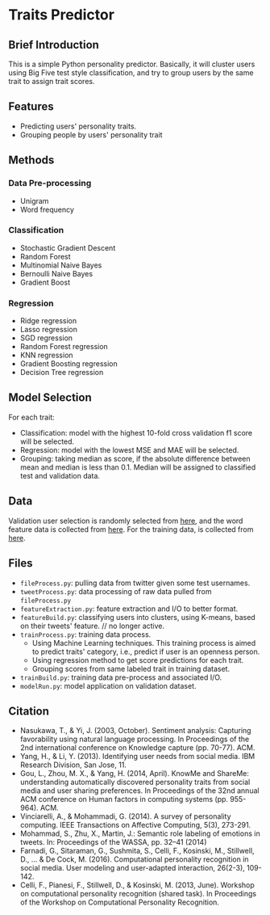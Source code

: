 # Traits Predictor

## Brief Introduction

This is a simple Python personality predictor. Basically, it will cluster users using Big Five test style classification, and try to group users by the same trait to assign trait scores.

## Features
- Predicting users' personality traits.
- Grouping people by users' personality trait

## Methods

### Data Pre-processing

- Unigram
- Word frequency

### Classification

- Stochastic Gradient Descent
- Random Forest
- Multinomial Naive Bayes
- Bernoulli Naive Bayes
- Gradient Boost

### Regression

- Ridge regression
- Lasso regression
- SGD regression
- Random Forest regression
- KNN regression
- Gradient Boosting regression
- Decision Tree regression

## Model Selection

For each trait:
- Classification: model with the highest 10-fold cross validation f1 score will be selected.
- Regression: model with the lowest MSE and MAE will be selected.
- Grouping: taking median as score, if the absolute difference between mean and median is less than 0.1. Median will be assigned to classified test and validation data.


## Data

Validation user selection is randomly selected from [here](http://friendorfollow.com/twitter/most-followers/), and the word feature data is collected from [here](https://github.com/mhbashari/NRC-Persian-Lexicon). For the training data, is collected from [here](http://mypersonality.org/wiki/doku.php?id=download_databases).



## Files
- ```fileProcess.py```: pulling data from twitter given some test usernames.
- ```tweetProcess.py```: data processing of raw data pulled from ```fileProcess.py```
- ```featureExtraction.py```: feature extraction and I/O to better format.
- ```featureBuild.py```: classifying users into clusters, using K-means, based on their tweets' feature. // no longer active.
- ```trainProcess.py```: training data process.
	- Using Machine Learning techniques. This training process is aimed to predict traits' category, i.e., predict if user is an openness person.
	- Using regression method to get score predictions for each trait.
	- Grouping scores from same labeled trait in training dataset. 
- ```trainBuild.py```: training data pre-process and associated I/O.
- ```modelRun.py```: model application on validation dataset.

## Citation
- Nasukawa, T., & Yi, J. (2003, October). Sentiment analysis: Capturing favorability using natural language processing. In Proceedings of the 2nd international conference on Knowledge capture (pp. 70-77). ACM.
- Yang, H., & Li, Y. (2013). Identifying user needs from social media. IBM Research Division, San Jose, 11.
- Gou, L., Zhou, M. X., & Yang, H. (2014, April). KnowMe and ShareMe: understanding automatically discovered personality traits from social media and user sharing preferences. In Proceedings of the 32nd annual ACM conference on Human factors in computing systems (pp. 955-964). ACM.
- Vinciarelli, A., & Mohammadi, G. (2014). A survey of personality computing. IEEE Transactions on Affective Computing, 5(3), 273-291.
- Mohammad, S., Zhu, X., Martin, J.: Semantic role labeling of emotions in tweets. In: Proceedings of the WASSA, pp. 32–41 (2014)
- Farnadi, G., Sitaraman, G., Sushmita, S., Celli, F., Kosinski, M., Stillwell, D., ... & De Cock, M. (2016). Computational personality recognition in social media. User modeling and user-adapted interaction, 26(2-3), 109-142.
- Celli, F., Pianesi, F., Stillwell, D., & Kosinski, M. (2013, June). Workshop on computational personality recognition (shared task). In Proceedings of the Workshop on Computational Personality Recognition.

